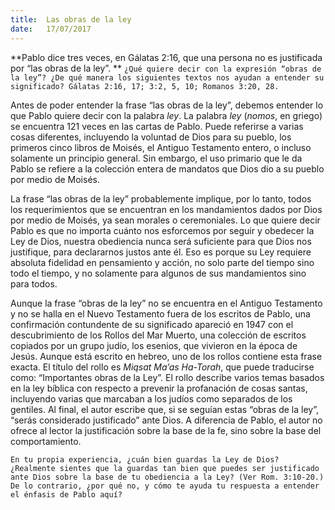 ```yaml
---
title:  Las obras de la ley
date:   17/07/2017
---
```


**Pablo dice tres veces, en Gálatas 2:16, que una persona no es justificada por “las obras de la ley”. **
`¿Qué quiere decir con la expresión “obras de la ley”? ¿De qué manera los siguientes textos nos ayudan a entender su significado? Gálatas 2:16, 17; 3:2, 5, 10; Romanos 3:20, 28.`

Antes de poder entender la frase “las obras de la ley”, debemos entender lo que Pablo quiere decir con la palabra *ley*. La palabra *ley* (*nomos*, en griego) se encuentra 121 veces en las cartas de Pablo. Puede referirse a varias cosas diferentes, incluyendo la voluntad de Dios para su pueblo, los primeros cinco libros de Moisés, el Antiguo Testamento entero, o incluso solamente un principio general. Sin embargo, el uso primario que le da Pablo se refiere a la colección entera de mandatos que Dios dio a su pueblo por medio de Moisés.

La frase “las obras de la ley” probablemente implique, por lo tanto, todos los requerimientos que se encuentran en los mandamientos dados por Dios por medio de Moisés, ya sean morales o ceremoniales. Lo que quiere decir Pablo es que no importa cuánto nos esforcemos por seguir y obedecer la Ley de Dios, nuestra obediencia nunca será suficiente para que Dios nos justifique, para declararnos justos ante él. Eso es porque su Ley requiere absoluta fidelidad en pensamiento y acción, no solo parte del tiempo sino todo el tiempo, y no solamente para algunos de sus mandamientos sino para todos.

Aunque la frase “obras de la ley” no se encuentra en el Antiguo Testamento y no se halla en el Nuevo Testamento fuera de los escritos de Pablo, una confirmación contundente de su significado apareció en 1947 con el descubrimiento de los Rollos del Mar Muerto, una colección de escritos copiados por un grupo judío, los esenios, que vivieron en la época de Jesús. Aunque está escrito en hebreo, uno de los rollos contiene esta frase exacta. El título del rollo es *Miqsat Ma’as Ha-Torah*, que puede traducirse como: “Importantes obras de la Ley”. El rollo describe varios temas basados en la ley bíblica con respecto a prevenir la profanación de cosas santas, incluyendo varias que marcaban a los judíos como separados de los gentiles. Al final, el autor escribe que, si se seguían estas “obras de la ley”, “serás considerado justificado” ante Dios. A diferencia de Pablo, el autor no ofrece al lector la justificación sobre la base de la fe, sino sobre la base del comportamiento.

`En tu propia experiencia, ¿cuán bien guardas la Ley de Dios? ¿Realmente sientes que la guardas tan bien que puedes ser justificado ante Dios sobre la base de tu obediencia a la Ley? (Ver Rom. 3:10-20.) De lo contrario, ¿por qué no, y cómo te ayuda tu respuesta a entender el énfasis de Pablo aquí?`